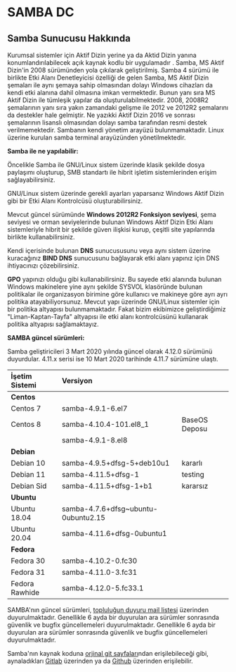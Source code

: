 # SAMBA DC

## Samba Sunucusu Hakkında

Kurumsal sistemler için Aktif Dizin yerine ya da Aktid Dizin yanına konumlandırılabilecek açık kaynak kodlu bir uygulamadır . Samba, MS Aktif Dizin'in 2008 sürümünden yola çıkılarak geliştirilmiş. Samba 4 sürümü ile birlikte Etki Alanı Denetleyicisi özelliği de gelen Samba, MS Aktif Dizin şemaları ile aynı şemaya sahip olmasından dolayı Windows cihazları da kendi etki alanına dahil olmasına imkan vermektedir. Bunun yanı sıra MS Aktif Dizin ile tümleşik yapılar da oluşturulabilmektedir. 2008, 2008R2 şemalarının yanı sıra yakın zamandaki gelişme ile 2012 ve 2012R2 şemalarını da destekler hale gelmiştir. Ne yazıkki Aktif Dizin 2016 ve sonrası şemalarının lisanslı olmasından dolayı samba tarafından resmi destek verilmemektedir. Sambanın kendi yönetim arayüzü bulunmamaktadir. Linux üzerine kurulan samba terminal arayüzünden yönetilmektedir.

**Samba ile ne yapılabilir:**

Öncelikle Samba ile GNU/Linux sistem üzerinde klasik şekilde dosya paylaşımı oluşturup, SMB standartı ile hibrit işletim sistemlerinden erişim sağlayabilirsiniz.

GNU/Linux sistem üzerinde gerekli ayarları yaparsanız Windows Aktif Dizin gibi bir Etki Alanı Kontrolcüsü oluşturabilirsiniz.

Mevcut güncel sürümünde **Windows 2012R2 Fonksiyon seviyesi**, şema seviyesi ve orman seviyelerinde bulunan Windows Aktif Dizin Etki Alanı sistemleriyle hibrit bir şekilde güven ilişkisi kurup, çeşitli site yapılarında birlikte kullanabilirsiniz.

Kendi içerisinde bulunan **DNS** sunucususunu veya aynı sistem üzerine kuracağınız **BIND DNS** sunucusunu bağlayarak etki alanı yapınız için DNS ihtiyacınızı çözebilirsiniz.

**GPO** yapınızı olduğu gibi kullanabilirsiniz. Bu sayede etki alanında bulunan Windows makinelere yine aynı şekilde SYSVOL klasöründe bulunan politikalar ile organizasyon birimine göre kullanıcı ve makineye göre ayrı ayrı politika atayabiliyorsunuz. Mevcut yapı üzerinde GNU/Linux sistemler için bir politika altyapısı bulunmamaktadır. Fakat bizim ekibimizce geliştirdiğimiz "Liman-Kaptan-Tayfa" altyapısı ile etki alanı kontrolcüsünü kullanarak politika altyapısı sağlamaktayız.

**SAMBA güncel sürümleri:**

Samba geliştiricileri 3 Mart 2020 yılında güncel olarak 4.12.0 sürümünü duyurdular. 4.11.x serisi ise 10 Mart 2020 tarihinde 4.11.7 sürümüne ulaştı.

| İşetim Sistemi | Versiyon |  |
| :--- | :--- | :--- |
| **Centos** |  |  |
| Centos 7 | samba-4.9.1-6.el7 |  |
| Centos 8 | samba-4.10.4-101.el8\_1 | BaseOS Deposu |
|  | samba-4.9.1-8.el8 |  |
| **Debian** |  |  |
| Debian 10 | samba-4.9.5+dfsg-5+deb10u1 | kararlı |
| Debian 11 | samba-4.11.5+dfsg-1 | testing |
| Debian Sid | samba-4.11.5+dfsg-1+b1 | kararsız |
| **Ubuntu** |  |  |
| Ubuntu 18.04 | samba-4.7.6+dfsg~ubuntu-0ubuntu2.15 |  |
| Ubuntu 20.04 | samba-4.11.6+dfsg-0ubuntu1 |  |
| **Fedora** |  |  |
| Fedora 30 | samba-4.10.2-0.fc30 |  |
| Fedora 31 | samba-4.11.0-3.fc31 |  |
| Fedora Rawhide | samba-4.12.0-5.fc33.1 |  |

SAMBA'nın güncel sürümleri, [topluluğun duyuru mail listesi](https://lists.samba.org/mailman/listinfo/samba-announce) üzerinden duyurulmaktadır. Genellikle 6 ayda bir duyurulan ara sürümler sonrasında güvenlik ve bugfix güncellemeleri duyurulmaktadır. Genellikle 6 ayda bir duyurulan ara sürümler sonrasında güvenlik ve bugfix güncellemeleri duyurulmaktadır.

Samba'nın kaynak koduna [orjinal git sayfaları](https://git.samba.org/samba.git/)ndan erişilebileceği gibi, aynaladıkları [Gitlab](https://gitlab.com/samba-team/samba) üzerinden ya da [Github](https://github.com/samba-team/samba) üzerinden erişilebilir.

